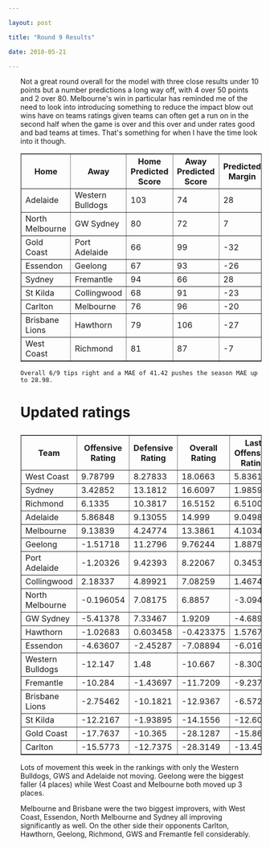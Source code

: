 ```yaml
---

layout: post

title: "Round 9 Results"

date: 2018-05-21

---
```


<ul class="post">

<div class="blurb">



 <p>

Not a great round overall for the model with three close results under 10 points but a number predictions a long way off, with 4 over 50 points and 2 over 80. Melbourne's win in particular has reminded me of the need to look into introducing something to reduce the impact blow out wins have on teams ratings given teams can often get a run on in the second half when the game is over and this over and under rates good and bad teams at times. That's something for when I have the time look into it though. 
 </p>

<table border="1" class="dataframe">   <thead>     <tr style="text-align: center;">       <th>Home</th>       <th>Away</th>       <th>Home Predicted Score</th>       <th>Away Predicted Score</th>       <th>Predicted Margin</th>       <th>Home Score</th>       <th>Away Score</th>       <th>Margin</th>       <th>Error</th>     </tr>   </thead>   <tbody>     <tr>       <td>Adelaide</td>       <td>Western Bulldogs</td>       <td>103</td>       <td>74</td>       <td>28</td>       <td>63</td>       <td>26</td>       <td>37</td>       <td>8.74</td>     </tr>     <tr>       <td>North Melbourne</td>       <td>GW Sydney</td>       <td>80</td>       <td>72</td>       <td>7</td>       <td>112</td>       <td>69</td>       <td>43</td>       <td>35.65</td>     </tr>     <tr>       <td>Gold Coast</td>       <td>Port Adelaide</td>       <td>66</td>       <td>99</td>       <td>-32</td>       <td>42</td>       <td>82</td>       <td>-40</td>       <td>-7.6</td>     </tr>     <tr>       <td>Essendon</td>       <td>Geelong</td>       <td>67</td>       <td>93</td>       <td>-26</td>       <td>84</td>       <td>50</td>       <td>34</td>       <td>59.86</td>     </tr>     <tr>       <td>Sydney</td>       <td>Fremantle</td>       <td>94</td>       <td>66</td>       <td>28</td>       <td>111</td>       <td>52</td>       <td>59</td>       <td>30.61</td>     </tr>     <tr>       <td>St Kilda</td>       <td>Collingwood</td>       <td>68</td>       <td>91</td>       <td>-23</td>       <td>72</td>       <td>100</td>       <td>-28</td>       <td>-4.66</td>     </tr>     <tr>       <td>Carlton</td>       <td>Melbourne</td>       <td>76</td>       <td>96</td>       <td>-20</td>       <td>50</td>       <td>159</td>       <td>-109</td>       <td>-89.07</td>     </tr>     <tr>       <td>Brisbane Lions</td>       <td>Hawthorn</td>       <td>79</td>       <td>106</td>       <td>-27</td>       <td>129</td>       <td>73</td>       <td>56</td>       <td>82.72</td>     </tr>     <tr>       <td>West Coast</td>       <td>Richmond</td>       <td>81</td>       <td>87</td>       <td>-7</td>       <td>130</td>       <td>83</td>       <td>47</td>       <td>53.84</td>     </tr>   </tbody> </table>

 <p>

 	Overall 6/9 tips right and a MAE of 41.42 pushes the season MAE up to 28.98. 

 </p>



<p>

</p>

<h1>

Updated ratings

</h1>

<table border="1" class="dataframe">   <thead>     <tr style="text-align: center;">       <th>Team</th>       <th>Offensive Rating</th>       <th>Defensive Rating</th>       <th>Overall Rating</th>       <th>Last Offensive Rating</th>       <th>Last Defensive Rating</th>       <th>Last Overall Rating</th>       <th>Overall Change</th>       <th>Change</th>     </tr>   </thead>   <tbody>     <tr>       <td>West Coast</td>       <td>9.78799</td>       <td>8.27833</td>       <td>18.0663</td>       <td>5.83612</td>       <td>7.90173</td>       <td>13.7379</td>       <td>4.328462</td>       <td>4</td>     </tr>     <tr>       <td>Sydney</td>       <td>3.42852</td>       <td>13.1812</td>       <td>16.6097</td>       <td>1.98599</td>       <td>12.1343</td>       <td>14.1203</td>       <td>2.489476</td>       <td>2</td>     </tr>     <tr>       <td>Richmond</td>       <td>6.1335</td>       <td>10.3817</td>       <td>16.5152</td>       <td>6.51009</td>       <td>14.3335</td>       <td>20.8436</td>       <td>-4.328462</td>       <td>-2</td>     </tr>     <tr>       <td>Adelaide</td>       <td>5.86848</td>       <td>9.13055</td>       <td>14.999</td>       <td>9.04984</td>       <td>5.284</td>       <td>14.3338</td>       <td>0.665187</td>       <td>-1</td>     </tr>     <tr>       <td>Melbourne</td>       <td>9.13839</td>       <td>4.24774</td>       <td>13.3861</td>       <td>4.10348</td>       <td>2.12949</td>       <td>6.23297</td>       <td>7.153161</td>       <td>3</td>     </tr>     <tr>       <td>Geelong</td>       <td>-1.51718</td>       <td>11.2796</td>       <td>9.76244</td>       <td>1.88799</td>       <td>12.6601</td>       <td>14.5481</td>       <td>-4.785672</td>       <td>-4</td>     </tr>     <tr>       <td>Port Adelaide</td>       <td>-1.20326</td>       <td>9.42393</td>       <td>8.22067</td>       <td>0.345386</td>       <td>7.52761</td>       <td>7.87299</td>       <td>0.347677</td>       <td>-1</td>     </tr>     <tr>       <td>Collingwood</td>       <td>2.18337</td>       <td>4.89921</td>       <td>7.08259</td>       <td>1.46742</td>       <td>5.28422</td>       <td>6.75164</td>       <td>0.330943</td>       <td>-1</td>     </tr>     <tr>       <td>North Melbourne</td>       <td>-0.196054</td>       <td>7.08175</td>       <td>6.8857</td>       <td>-3.09431</td>       <td>6.35761</td>       <td>3.2633</td>       <td>3.622400</td>       <td>2</td>     </tr>     <tr>       <td>GW Sydney</td>       <td>-5.41378</td>       <td>7.33467</td>       <td>1.9209</td>       <td>-4.68963</td>       <td>10.2329</td>       <td>5.5433</td>       <td>-3.622400</td>       <td>0</td>     </tr>     <tr>       <td>Hawthorn</td>       <td>-1.02683</td>       <td>0.603458</td>       <td>-0.423375</td>       <td>1.57678</td>       <td>4.42106</td>       <td>5.99783</td>       <td>-6.421206</td>       <td>-2</td>     </tr>     <tr>       <td>Essendon</td>       <td>-4.63607</td>       <td>-2.45287</td>       <td>-7.08894</td>       <td>-6.01658</td>       <td>-5.85804</td>       <td>-11.8746</td>       <td>4.785672</td>       <td>2</td>     </tr>     <tr>       <td>Western Bulldogs</td>       <td>-12.147</td>       <td>1.48</td>       <td>-10.667</td>       <td>-8.30046</td>       <td>-1.70135</td>       <td>-10.0018</td>       <td>-0.665187</td>       <td>0</td>     </tr>     <tr>       <td>Fremantle</td>       <td>-10.284</td>       <td>-1.43697</td>       <td>-11.7209</td>       <td>-9.23701</td>       <td>0.00557354</td>       <td>-9.23144</td>       <td>-2.489476</td>       <td>-2</td>     </tr>     <tr>       <td>Brisbane Lions</td>       <td>-2.75462</td>       <td>-10.1821</td>       <td>-12.9367</td>       <td>-6.57221</td>       <td>-12.7857</td>       <td>-19.3579</td>       <td>6.421206</td>       <td>1</td>     </tr>     <tr>       <td>St Kilda</td>       <td>-12.2167</td>       <td>-1.93895</td>       <td>-14.1556</td>       <td>-12.6017</td>       <td>-1.22299</td>       <td>-13.8247</td>       <td>-0.330943</td>       <td>-1</td>     </tr>     <tr>       <td>Gold Coast</td>       <td>-17.7637</td>       <td>-10.365</td>       <td>-28.1287</td>       <td>-15.8674</td>       <td>-11.9136</td>       <td>-27.781</td>       <td>-0.347677</td>       <td>1</td>     </tr>     <tr>       <td>Carlton</td>       <td>-15.5773</td>       <td>-12.7375</td>       <td>-28.3149</td>       <td>-13.4591</td>       <td>-7.70263</td>       <td>-21.1617</td>       <td>-7.153161</td>       <td>-1</td>     </tr>   </tbody> </table>
<p>
Lots of movement this week in the rankings with only the Western Bulldogs, GWS and Adelaide not moving. Geelong were the biggest faller (4 places) while West Coast and Melbourne both moved up 3 places.
</p>
<p>
Melbourne and Brisbane were the two biggest improvers, with West Coast, Essendon, North Melbourne and Sydney all improving significantly as well. On the other side their opponents Carlton, Hawthorn, Geelong, Richmond, GWS and Fremantle fell considerably.
</p>


</div><!-- /.blurb -->	

</ul>
